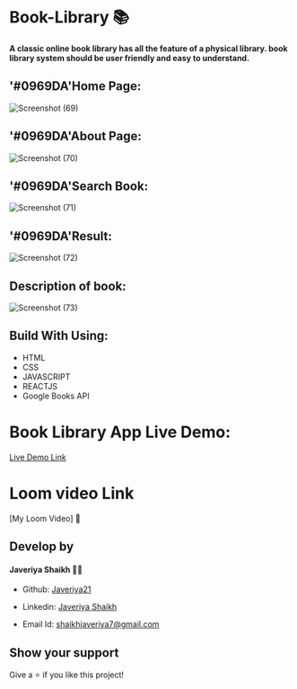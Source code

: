 # Book-Library :books:

 **A classic online book library has all the feature of a physical library. book library system should be user friendly and easy to understand.**
 

 
 
 
 ## '#0969DA'Home Page:
   ![Screenshot (69)](https://user-images.githubusercontent.com/108418892/192137366-eb521948-79e8-4b19-852f-6a78021c0b6b.png)






## '#0969DA'About Page:
  ![Screenshot (70)](https://user-images.githubusercontent.com/108418892/192137409-4ad7e19c-0c03-4a5d-9a49-dc954cd9d112.png)




## '#0969DA'Search Book: 
 ![Screenshot (71)](https://user-images.githubusercontent.com/108418892/192137455-655cc0d8-97fe-44d6-a7ec-46a260103e67.png)





## '#0969DA'Result:



 ![Screenshot (72)](https://user-images.githubusercontent.com/108418892/192137492-254b369c-fd09-48db-aed5-a07668a964c2.png)







## Description of book:



 ![Screenshot (73)](https://user-images.githubusercontent.com/108418892/192137519-a508bd01-dc37-45d5-aa90-fe58e640095f.png)





## Build With Using:

- HTML
- CSS
- JAVASCRIPT
- REACTJS
- Google Books API


# Book Library App Live Demo:

 [Live Demo Link](http://localhost:3000/)
 

# Loom video Link

 [My Loom Video] 🎥

## Develop by

#### Javeriya Shaikh 👩‍💻

- Github: [Javeriya21]( https://github.com/Javeriya21 )

- Linkedin: [Javeriya Shaikh](https://www.linkedin.com/in/javeriya-shaikh-228a99209)

- Email Id: shaikhjaveriya7@gmail.com     


## Show your support

 Give a ⭐ if you like this project!






